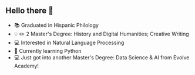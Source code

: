 ## Hello there 👋

- :books: Graduated in Hispanic Philology
- :bulb: :pencil2: 2 Master's Degree: History and Digital Humanities; Creative Writing
- :computer: Interested in Natural Language Processing
- 🌱 Currently learning Python
- 💻 Just got into another Master's Degree: Data Science & AI from Evolve Academy!

<!--
**mancrurod/mancrurod** is a ✨ _special_ ✨ repository because its `README.md` (this file) appears on your GitHub profile.

Here are some ideas to get you started:

- 🔭 I’m currently working on ...
- 🌱 I’m currently learning ...
- 👯 I’m looking to collaborate on ...
- 🤔 I’m looking for help with ...
- 💬 Ask me about ...
- 📫 How to reach me: ...
- 😄 Pronouns: ...
- ⚡ Fun fact: ...
-->
